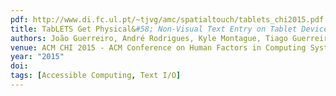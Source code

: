 ```yaml
---
pdf: http://www.di.fc.ul.pt/~tjvg/amc/spatialtouch/tablets_chi2015.pdf
title: TabLETS Get Physical&#58; Non-Visual Text Entry on Tablet Devices
authors: João Guerreiro, André Rodrigues, Kyle Montague, Tiago Guerreiro, Hugo Nicolau, Daniel Gonçalves
venue: ACM CHI 2015 - ACM Conference on Human Factors in Computing Systems, Seoul, South Korea, April, 2015
year: "2015"
doi: 
tags: [Accessible Computing, Text I/O]
---
```

